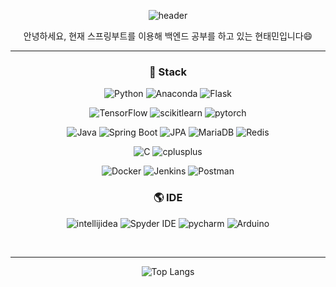 

<div align=center>
  
![header](https://capsule-render.vercel.app/api?type=waving&color=99FFFF&fontColor=FFFFFF&text=taemintaeminHyeon's%20GitHub&fontSize=45&animation=fadeIn&fontAlignY=25)


안녕하세요, 현재 스프링부트를 이용해 백엔드 공부를 하고 있는 현태민입니다😄

-----

### 📖 Stack

<img alt="Python" src ="https://img.shields.io/badge/Python-3776AB.svg?&style=plastic&logo=Python&logoColor=white"/> <img alt="Anaconda" src ="https://img.shields.io/badge/Anaconda-44A833.svg?&style=plastic&logo=Anaconda&logoColor=white"/> <img alt="Flask" src ="https://img.shields.io/badge/Flask-000000.svg?&style=plastic&logo=Flask&logoColor=white"/>

<img alt="TensorFlow" src ="https://img.shields.io/badge/TensorFlow-FF6F00.svg?&style=plastic&logo=TensorFlow&logoColor=white"/> <img alt="scikitlearn" src ="https://img.shields.io/badge/SikitLearn-F7931E.svg?&style=plastic&logo=scikitlearn&logoColor=white"/> <img alt="pytorch" src ="https://img.shields.io/badge/PyTorch-EE4C2C.svg?&style=plastic&logo=pytorch&logoColor=white"/>

<img alt="Java" src ="https://img.shields.io/badge/Java-007396.svg?&style=plastic&logo=openJdk&logoColor=white"/> <img alt="Spring Boot" src ="https://img.shields.io/badge/Spring Boot-6DB33F.svg?&style=plastic&logo=Spring Boot&logoColor=white"/> <img alt="JPA" src ="https://img.shields.io/badge/Spring Data JPA-6DB33F.svg?&style=plastic&logo=Spring&logoColor=white"/> <img alt="MariaDB" src ="https://img.shields.io/badge/MariaDB-003545.svg?&style=plastic&logo=MariaDB&logoColor=white"/> <img alt="Redis" src ="https://img.shields.io/badge/Redis-DC382D.svg?&style=plastic&logo=Redis&logoColor=white"/>

<img alt="C" src ="https://img.shields.io/badge/C-A8B9CC.svg?&style=plastic&logo=C&logoColor=white"/> <img alt="cplusplus" src ="https://img.shields.io/badge/C++-00599C.svg?&style=plastic&logo=cplusplus&logoColor=white"/>

<img alt="Docker" src ="https://img.shields.io/badge/Docker-2496ED.svg?&style=plastic&logo=Docker&logoColor=white"/> <img alt="Jenkins" src ="https://img.shields.io/badge/Jenkins-D24939.svg?&style=plastic&logo=Jenkins&logoColor=white"/> <img alt="Postman" src ="https://img.shields.io/badge/Postman-FF6C37.svg?&style=plastic&logo=Postman&logoColor=white"/>

### 🌎 IDE 

<img alt="intellijidea" src ="https://img.shields.io/badge/Intellij IDEA-000000.svg?&style=plastic&logo=intellijidea&logoColor=white"/> <img alt="Spyder IDE" src ="https://img.shields.io/badge/Spyder IDE-FF0000.svg?&style=plastic&logo=Spyder IDE&logoColor=white"/> <img alt="pycharm" src ="https://img.shields.io/badge/Pycharm-000000.svg?&style=plastic&logo=pycharm&logoColor=white"/> <img alt="Arduino" src ="https://img.shields.io/badge/Arduino-00878F.svg?&style=plastic&logo=Arduino&logoColor=white"/>


</br>

-----


![Top Langs](https://github-readme-stats.vercel.app/api/top-langs/?username=taemintaeminHyeon&layout=compact&theme=github_dark)



</div>
